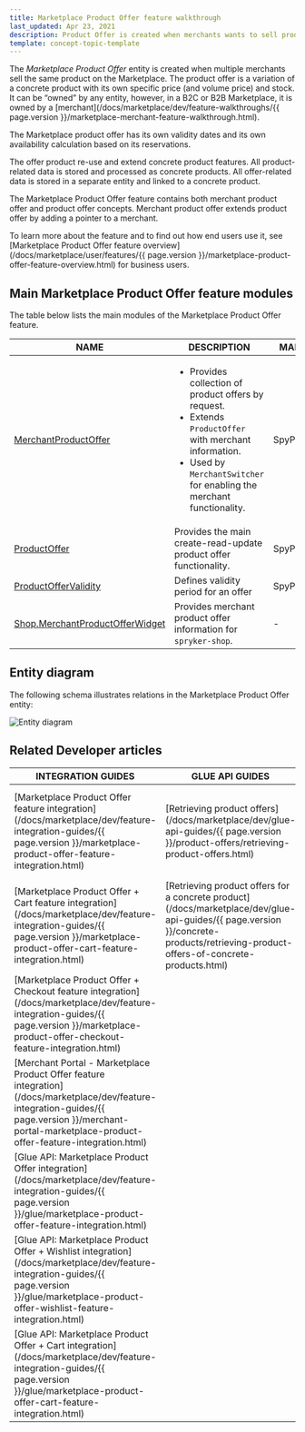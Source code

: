 ```yaml
---
title: Marketplace Product Offer feature walkthrough
last_updated: Apr 23, 2021
description: Product Offer is created when merchants wants to sell products already available on Marketplace.
template: concept-topic-template
---
```


The *Marketplace Product Offer* entity is created when multiple merchants sell the same product on the Marketplace. The product offer is a variation of a concrete product with its own specific price (and volume price) and stock. It can be “owned” by any entity, however, in a B2C or B2B Marketplace, it is owned by a [merchant](/docs/marketplace/dev/feature-walkthroughs/{{ page.version }}/marketplace-merchant-feature-walkthrough.html).

The Marketplace product offer has its own validity dates and its own availability calculation based on its reservations.

The offer product re-use and extend concrete product features. All product-related data is stored and processed as concrete products.
All offer-related data is stored in a separate entity and linked to a concrete product.

The Marketplace Product Offer feature contains both merchant product offer and product offer concepts. Merchant product offer extends product offer by adding a pointer to a merchant.

To learn more about the feature and to find out how end users use it, see [Marketplace Product Offer feature overview](/docs/marketplace/user/features/{{ page.version }}/marketplace-product-offer-feature-overview.html) for business users.

## Main Marketplace Product Offer feature modules

The table below lists the main modules of the Marketplace Product Offer feature.

| NAME | DESCRIPTION | MANAGED ENTITIES  |
| -------------------- | ---------- | ----------------- |
| [MerchantProductOffer](https://github.com/spryker/merchant-product-offer) | <ul><li>Provides collection of product offers by request.</li><li>Extends `ProductOffer` with merchant information.</li><li> Used by `MerchantSwitcher` for enabling the merchant functionality.</li></ul>  | SpyProductOffer |
| [ProductOffer](https://github.com/spryker/product-offer) | Provides the main create-read-update product offer functionality.  | SpyProductOffer |
| [ProductOfferValidity](https://github.com/spryker/product-offer-validity) | Defines validity period for an offer | SpyProductOfferValidity |
| [Shop.MerchantProductOfferWidget](https://github.com/spryker-shop/merchant-product-offer-widget) | Provides merchant product offer information for `spryker-shop`. | - |

## Entity diagram

The following schema illustrates relations in the Marketplace Product Offer entity:

![Entity diagram](https://confluence-connect.gliffy.net/embed/image/6a64677b-090a-4dbf-86a5-8e9d8afa1a68.png?utm_medium=live&utm_source=custom)

## Related Developer articles

|INTEGRATION GUIDES  |GLUE API GUIDES  |DATA IMPORT  | HOW-TO GUIDES |REFERENCES          |
|---------|---------|---------|---------|---------|
|[Marketplace Product Offer feature integration](/docs/marketplace/dev/feature-integration-guides/{{ page.version }}/marketplace-product-offer-feature-integration.html)     | [Retrieving product offers](/docs/marketplace/dev/glue-api-guides/{{ page.version }}/product-offers/retrieving-product-offers.html)        | [File details: combined_merchant_product_offer.csv](/docs/marketplace/dev/data-import/{{ page.version }}/file-details-combined-merchant-product-offer-csv.html)        |[Rendering merchant product offers on the Storefront](/docs/marketplace/dev/feature-walkthroughs/{{ page.version }}/marketplace-product-offer-feature-walkthrough/rendering-merchant-product-offers-on-the-storefront.html)         | [Product offer in the Back Office](/docs/marketplace/dev/feature-walkthroughs/{{ page.version }}/marketplace-product-offer-feature-walkthrough/product-offer-in-the-back-office.html)          |
|[Marketplace Product Offer + Cart feature integration](/docs/marketplace/dev/feature-integration-guides/{{ page.version }}/marketplace-product-offer-cart-feature-integration.html)     | [Retrieving product offers for a concrete product](/docs/marketplace/dev/glue-api-guides/{{ page.version }}/concrete-products/retrieving-product-offers-of-concrete-products.html)        |[File details: merchant_product_offer.csv](/docs/marketplace/dev/data-import/{{ page.version }}/file-details-merchant-product-offer-csv.html)         |         | [Product offer storage](/docs/marketplace/dev/feature-walkthroughs/{{ page.version }}/marketplace-product-offer-feature-walkthrough/product-offer-storage.html)          |
|[Marketplace Product Offer + Checkout feature integration](/docs/marketplace/dev/feature-integration-guides/{{ page.version }}/marketplace-product-offer-checkout-feature-integration.html)     |         | [File details: product_offer_stock.csv](/docs/marketplace/dev/data-import/{{ page.version }}/file-details-product-offer-stock-csv.html)        |         |[Product Offer store relation](/docs/marketplace/dev/feature-walkthroughs/{{ page.version }}/marketplace-product-offer-feature-walkthrough/product-offer-store-relation.html)           |
|[Merchant Portal - Marketplace Product Offer feature integration](/docs/marketplace/dev/feature-integration-guides/{{ page.version }}/merchant-portal-marketplace-product-offer-feature-integration.html)      |         | [File details: product_offer_validity.csv](/docs/marketplace/dev/data-import/{{ page.version }}/file-details-product-offer-validity-csv.html)        |         |[Product Offer validity dates](/docs/marketplace/dev/feature-walkthroughs/{{ page.version }}/marketplace-product-offer-feature-walkthrough/product-offer-validity-dates.html)           |
|[Glue API: Marketplace Product Offer integration](/docs/marketplace/dev/feature-integration-guides/{{ page.version }}/glue/marketplace-product-offer-feature-integration.html)     |         | [File details: merchant_product_offer_store.csv](/docs/marketplace/dev/data-import/{{ page.version }}/file-details-merchant-product-offer-store-csv.html)        |         |           |
|[Glue API: Marketplace Product Offer + Wishlist integration](/docs/marketplace/dev/feature-integration-guides/{{ page.version }}/glue/marketplace-product-offer-wishlist-feature-integration.html)     |         |         |         |           |
|[Glue API: Marketplace Product Offer + Cart integration](/docs/marketplace/dev/feature-integration-guides/{{ page.version }}/glue/marketplace-product-offer-cart-feature-integration.html)     |         |         |         |           |
